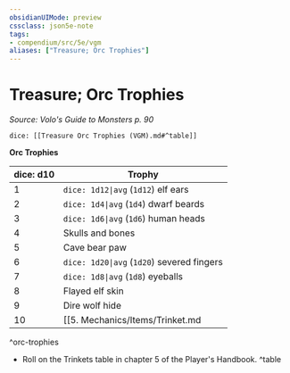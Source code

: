 ```yaml
---
obsidianUIMode: preview
cssclass: json5e-note
tags:
- compendium/src/5e/vgm
aliases: ["Treasure; Orc Trophies"]
---
```

# Treasure; Orc Trophies
*Source: Volo's Guide to Monsters p. 90* 

`dice: [[Treasure Orc Trophies (VGM).md#^table]]`

**Orc Trophies**

| dice: d10 | Trophy |
|-----------|--------|
| 1 | `dice: 1d12\|avg` (`1d12`) elf ears |
| 2 | `dice: 1d4\|avg` (`1d4`) dwarf beards |
| 3 | `dice: 1d6\|avg` (`1d6`) human heads |
| 4 | Skulls and bones |
| 5 | Cave bear paw |
| 6 | `dice: 1d20\|avg` (`1d20`) severed fingers |
| 7 | `dice: 1d8\|avg` (`1d8`) eyeballs |
| 8 | Flayed elf skin |
| 9 | Dire wolf hide |
| 10 | [[5. Mechanics/Items/Trinket.md|Random trinket]]* |
^orc-trophies

* Roll on the Trinkets table in chapter 5 of the Player's Handbook.
^table